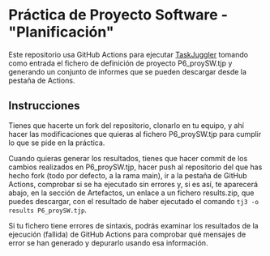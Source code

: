 # Práctica de Proyecto Software - "Planificación"

Este repositorio usa GitHub Actions para ejecutar [TaskJuggler](https://taskjuggler.org) tomando como entrada el fichero de definición de proyecto P6_proySW.tjp y generando un conjunto de informes que se pueden descargar desde la pestaña de Actions.

## Instrucciones

Tienes que hacerte un fork del repositorio, clonarlo en tu equipo, y ahí hacer las modificaciones que quieras al fichero P6_proySW.tjp para cumplir lo que se pide en la práctica. 

Cuando quieras generar los resultados, tienes que hacer commit de los cambios realizados en P6_proySW.tjp, hacer push al repositorio del que has hecho fork (todo por defecto, a la rama main), ir a la pestaña de GitHub Actions, comprobar si se ha ejecutado sin errores y, si es así, te aparecerá abajo, en la sección de Artefactos, un enlace a un fichero results.zip, que puedes descargar, con el resultado de haber ejecutado el comando `tj3 -o results P6_proySW.tjp`.

Si tu fichero tiene errores de sintaxis, podrás examinar los resultados de la ejecución (fallida) de GitHub Actions para comprobar qué mensajes de error se han generado y depurarlo usando esa información.
